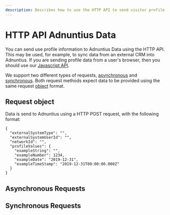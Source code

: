 ```yaml
---
description: Describes how to use the HTTP API to send visitor profile information to Adnuntius Data
---
```


# HTTP API Adnuntius Data

You can send use profile information to Adnuntius Data using the HTTP API. This may be used, for example, to sync data from an external CRM into Adnuntius. If you are sending profile data from a user's browser, then you should use our [Javascript API](../onetruth/javascript-collection.md).

We support two different types of requests, [asynchronous](#asynchronous-requests) and [synchronous](#synchronous-requests). Both request methods expect data to be provided using the same request [object](#request-object) format. 

## Request object

Data is send to Adnuntius using a HTTP POST request, with the following format:

```
{
  "externalSystemType": "",
  "externalSystemUserId": "",
  "networkId": "",
  "profileValues": {
    "exampleString": "",
    "exampleNumber": 1234,
    "exampleDate": "2019-12-31",
    "exampleTimeStamp": "2019-12-31T00:00:00.000Z"
  }
}
```


## Asynchronous Requests

## Synchronous Requests
